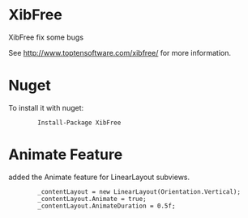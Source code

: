 # XibFree

XibFree fix some bugs

See http://www.toptensoftware.com/xibfree/ for more information.

# Nuget

To install it with nuget:

            Install-Package XibFree


# Animate Feature 

added the Animate feature for LinearLayout subviews.

            _contentLayout = new LinearLayout(Orientation.Vertical);
            _contentLayout.Animate = true;
            _contentLayout.AnimateDuration = 0.5f;
